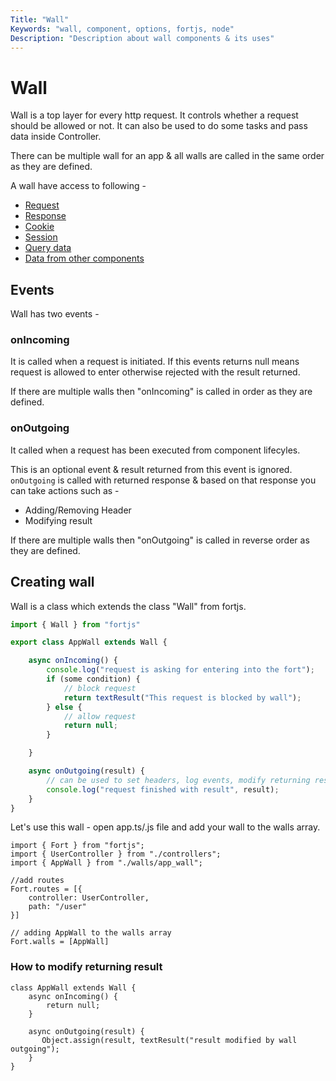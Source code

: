 ```yaml
---
Title: "Wall"
Keywords: "wall, component, options, fortjs, node"
Description: "Description about wall components & its uses"
---
```


# Wall

Wall is a top layer for every http request. It controls whether a request should be allowed or not. It can also be used to do some tasks and pass data inside Controller.

There can be multiple wall for an app & all walls are called in the same order as they are defined.

A wall have access to following - 

* [Request](/docs/types/http-request.md)
* [Response](/docs/types/http-response.md)
* [Cookie](/docs/concepts/cookie.md)
* [Session](/docs/concepts/session.md)
* [Query data](/docs/concepts/query.md)
* [Data from other components](/docs/concepts/data.md)

## Events

Wall has two events -

### onIncoming

It is called when a request is initiated. If this events returns null means request is allowed to enter otherwise rejected with the result returned.

If there are multiple walls then "onIncoming" is called in order as they are defined.

### onOutgoing 

It called when a request has been executed from component lifecyles. 

This is an optional event & result returned from this event is ignored. `onOutgoing` is called with returned response & based on that response you can take actions such as -

* Adding/Removing Header
* Modifying result

If there are multiple walls then "onOutgoing" is called in reverse order as they are defined.



## Creating wall

Wall is a class which extends the class "Wall" from fortjs.

```javascript
import { Wall } from "fortjs"

export class AppWall extends Wall {

    async onIncoming() {
        console.log("request is asking for entering into the fort");
        if (some condition) {
            // block request
            return textResult("This request is blocked by wall");
        } else {
            // allow request
            return null;
        }

    }

    async onOutgoing(result) {
        // can be used to set headers, log events, modify returning result etc
        console.log("request finished with result", result);
    }
}
```

Let's use this wall - open app.ts/.js file and add your wall to the walls array.

```
import { Fort } from "fortjs";
import { UserController } from "./controllers";
import { AppWall } from "./walls/app_wall";

//add routes
Fort.routes = [{
    controller: UserController,
    path: "/user"
}]

// adding AppWall to the walls array
Fort.walls = [AppWall]

```

### How to modify returning result

```
class AppWall extends Wall {
    async onIncoming() {
        return null;
    }

    async onOutgoing(result) {
       Object.assign(result, textResult("result modified by wall outgoing");
    }
}
```